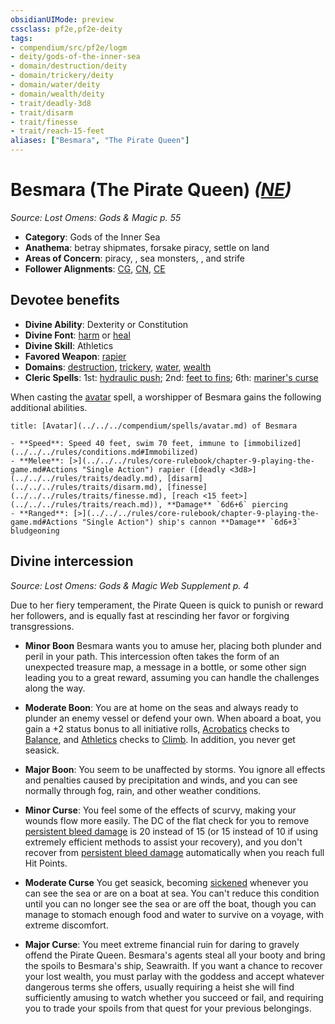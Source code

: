 ```yaml
---
obsidianUIMode: preview
cssclass: pf2e,pf2e-deity
tags:
- compendium/src/pf2e/logm
- deity/gods-of-the-inner-sea
- domain/destruction/deity
- domain/trickery/deity
- domain/water/deity
- domain/wealth/deity
- trait/deadly-3d8
- trait/disarm
- trait/finesse
- trait/reach-15-feet
aliases: ["Besmara", "The Pirate Queen"]
---
```

# Besmara (The Pirate Queen) *([NE](../../../Rules/traits/neutral-evil-b1.md))*  
*Source: Lost Omens: Gods & Magic p. 55*  

- **Category**: Gods of the Inner Sea
- **Anathema**: betray shipmates, forsake piracy, settle on land
- **Areas of Concern**: piracy, , sea monsters, , and strife
- **Follower Alignments**: [CG](../../../Rules/traits/chaotic-good-b1.md), [CN](../../../Rules/traits/chaotic-neutral-b1.md), [CE](../../../Rules/traits/chaotic-evil-b1.md)

## Devotee benefits

- **Divine Ability**: Dexterity or Constitution
- **Divine Font**: [harm](../../spells/harm.md) or [heal](../../spells/heal.md)
- **Divine Skill**: Athletics
- **Favored Weapon**: [rapier](../../equipment/items/rapier.md)
- **Domains**: [destruction](../domains.md#Destruction), [trickery](../domains.md#Trickery), [water](../domains.md#Water), [wealth](../domains.md#Wealth)
- **Cleric Spells**: 1st: [hydraulic push](../../spells/hydraulic-push.md); 2nd: [feet to fins](../../spells/feet-to-fins.md); 6th: [mariner's curse](../../spells/mariners-curse.md)

When casting the [avatar](../../spells/avatar.md) spell, a worshipper of Besmara gains the following additional abilities.

```ad-embed-avatar
title: [Avatar](../../../compendium/spells/avatar.md) of Besmara

- **Speed**: Speed 40 feet, swim 70 feet, immune to [immobilized](../../../rules/conditions.md#Immobilized)
- **Melee**: [>](../../../rules/core-rulebook/chapter-9-playing-the-game.md#Actions "Single Action") rapier ([deadly <3d8>](../../../rules/traits/deadly.md), [disarm](../../../rules/traits/disarm.md), [finesse](../../../rules/traits/finesse.md), [reach <15 feet>](../../../rules/traits/reach.md)), **Damage** `6d6+6` piercing
- **Ranged**: [>](../../../rules/core-rulebook/chapter-9-playing-the-game.md#Actions "Single Action") ship's cannon **Damage** `6d6+3` bludgeoning
```

## Divine intercession
*Source: Lost Omens: Gods & Magic Web Supplement p. 4*

Due to her fiery temperament, the Pirate Queen is quick to punish or reward her followers, and is equally fast at rescinding her favor or forgiving transgressions.

- **Minor Boon** Besmara wants you to amuse her, placing both plunder and peril in your path. This intercession often takes the form of an unexpected treasure map, a message in a bottle, or some other sign leading you to a great reward, assuming you can handle the challenges along the way.
- **Moderate Boon**: You are at home on the seas and always ready to plunder an enemy vessel or defend your own. When aboard a boat, you gain a +2 status bonus to all initiative rolls, [Acrobatics](../../skills.md#Acrobatics) checks to [Balance](../../../Rules/actions/balance.md), and [Athletics](../../skills.md#Athletics) checks to [Climb](../../../Rules/actions/climb.md). In addition, you never get seasick.
- **Major Boon**: You seem to be unaffected by storms. You ignore all effects and penalties caused by precipitation and winds, and you can see normally through fog, rain, and other weather conditions.

- **Minor Curse**: You feel some of the effects of scurvy, making your wounds flow more easily. The DC of the flat check for you to remove [persistent bleed damage](../../../Rules/conditions.md#Persistent%20Damage) is 20 instead of 15 (or 15 instead of 10 if using extremely efficient methods to assist your recovery), and you don't recover from [persistent bleed damage](../../../Rules/conditions.md#Persistent%20Damage) automatically when you reach full Hit Points.
- **Moderate Curse** You get seasick, becoming [sickened](../../../Rules/conditions.md#Sickened) whenever you can see the sea or are on a boat at sea. You can't reduce this condition until you can no longer see the sea or are off the boat, though you can manage to stomach enough food and water to survive on a voyage, with extreme discomfort.
- **Major Curse**: You meet extreme financial ruin for daring to gravely offend the Pirate Queen. Besmara's agents steal all your booty and bring the spoils to Besmara's ship, Seawraith. If you want a chance to recover your lost wealth, you must parlay with the goddess and accept whatever dangerous terms she offers, usually requiring a heist she will find sufficiently amusing to watch whether you succeed or fail, and requiring you to trade your spoils from that quest for your previous belongings.

